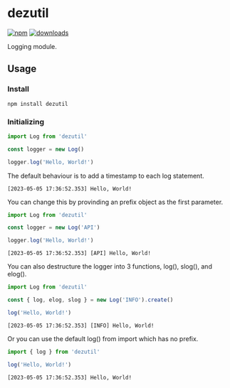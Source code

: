 # dezutil

[![npm][npm-image]][npm-url]
[![downloads][downloads-image]][npm-url]

[npm-image]: https://img.shields.io/npm/v/dezutil.svg?style=flat-square
[npm-url]: https://npmjs.org/package/dezutil
[downloads-image]: https://img.shields.io/npm/dm/dezutil.svg?style=flat-square

Logging module.

## Usage

### Install

```console
npm install dezutil
```

### Initializing

```js
import Log from 'dezutil'

const logger = new Log()

logger.log('Hello, World!')
```

The default behaviour is to add a timestamp to each log statement.

```terminal
[2023-05-05 17:36:52.353] Hello, World!
```

You can change this by provinding an prefix object as the first parameter.

```js
import Log from 'dezutil'

const logger = new Log('API')

logger.log('Hello, World!')
```

```terminal
[2023-05-05 17:36:52.353] [API] Hello, World!
```

You can also destructure the logger into 3 functions, log(), slog(), and elog().

```js
import Log from 'dezutil'

const { log, elog, slog } = new Log('INFO').create()

log('Hello, World!')
```

```terminal
[2023-05-05 17:36:52.353] [INFO] Hello, World!
```

Or you can use the default log() from import which has no prefix.

```js
import { log } from 'dezutil'

log('Hello, World!')
```

```terminal
[2023-05-05 17:36:52.353] Hello, World!
```

